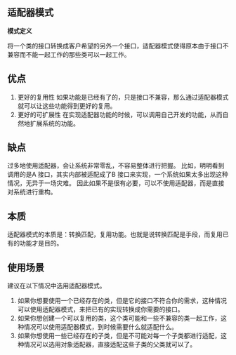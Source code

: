 ## 适配器模式

**模式定义**

将一个类的接口转换成客户希望的另外一个接口，适配器模式使得原本由于接口不兼容而不能一起工作的那些类可以一起工作。

## 优点
1. 更好的复用性
如果功能是已经有了的，只是接口不兼容，那么通过适配器模式就可以让这些功能得到更好的复用。
1. 更好的可扩展性
在实现适配器功能的时候，可以调用自己开发的功能，从而自然地扩展系统的功能。

## 缺点
过多地使用适配器，会让系统非常零乱，不容易整体进行把握。
比如，明明看到调用的是A 接口，其实内部被适配成了B 接口来实现，一个系统如果太多出现这种情况，无异于一场灾难。
因此如果不是很有必要，可以不使用适配器，而是直接对系统进行重构。

## 本质
适配器模式的本质是：转换匹配，复用功能。也就是说转换匹配是手段，而复用已有的功能才是目的。

## 使用场景

建议在以下情况中选用适配器模式。

1. 如果你想要使用一个已经存在的类，但是它的接口不符合你的需求，这种情况可以使用适配器模式，来把已有的实现转换成你需要的接口。
1. 如果你想创建一个可以复用的类，这个类可能和一些不兼容的类一起工作，这种情况可以使用适配器模式，到时候需要什么就适配什么。
1. 如果你想使用一些已经存在的子类，但是不可能对每一个子类都进行适配，这种情况可以选用对象适配器，直接适配这些子类的父类就可以了。
